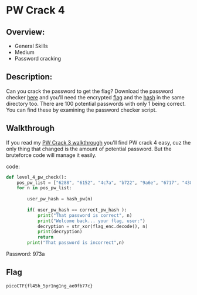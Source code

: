 # PW Crack 4

## Overview:
* General Skills
* Medium
* Password cracking

## Description:
Can you crack the password to get the flag? Download the password checker [here](https://artifacts.picoctf.net/c/19/level4.py) and you'll need the encrypted [flag](https://artifacts.picoctf.net/c/19/level4.flag.txt.enc) and the [hash](https://artifacts.picoctf.net/c/19/level4.hash.bin) in the same directory too. There are 100 potential passwords with only 1 being correct. You can find these by examining the password checker script.

## Walkthrough
If you read my [PW Crack 3 walkthrough](https://github.com/scrxptkid/pico-CTF/blob/main/General%20Skills/Medium/PW%20Crack%203.md) you'll find PW crack 4 easy, cuz the only thing that changed is the amount of potential password. But the bruteforce code will manage it easily.

code:
```python
def level_4_pw_check():
    pos_pw_list = ["6288", "6152", "4c7a", "b722", "9a6e", "6717", "4389", "1a28", "37ac", "de4f", "eb28", "351b", "3d58", "948b", "231b", "973a", "a087", "384a", "6d3c", "9065", "725c", "fd60", "4d4f", "6a60", "7213", "93e6", "8c54", "537d", "a1da", "c718", "9de8", "ebe3", "f1c5", "a0bf", "ccab", "4938", "8f97", "3327", "8029", "41f2", "a04f", "c7f9", "b453", "90a5", "25dc", "26b0", "cb42", "de89", "2451", "1dd3", "7f2c", "8919", "f3a9", "b88f", "eaa8", "776a", "6236", "98f5", "492b", "507d", "18e8", "cfb5", "76fd", "6017", "30de", "bbae", "354e", "4013", "3153", "e9cc", "cba9", "25ea", "c06c", "a166", "faf1", "2264", "2179", "cf30", "4b47", "3446", "b213", "88a3", "6253", "db88", "c38c", "a48c", "3e4f", "7208", "9dcb", "fc77", "e2cf", "8552", "f6f8", "7079", "42ef", "391e", "8a6d", "2154", "d964", "49ec"]
    for n in pos_pw_list:
    
        user_pw_hash = hash_pw(n)
    
        if( user_pw_hash == correct_pw_hash ):
            print("That password is correct", n)
            print("Welcome back... your flag, user:")
            decryption = str_xor(flag_enc.decode(), n)
            print(decryption)
            return
        print("That password is incorrect",n)
```
Password: 973a

## Flag
```
picoCTF{fl45h_5pr1ng1ng_ae0fb77c}
```
